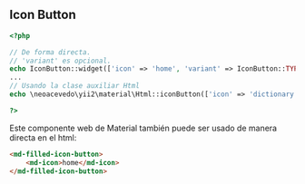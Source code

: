 ## Icon Button

```php
<?php 

// De forma directa.
// 'variant' es opcional.
echo IconButton::widget(['icon' => 'home', 'variant' => IconButton::TYPE_FILLED]); 
...
// Usando la clase auxiliar Html
echo \neoacevedo\yii2\material\Html::iconButton(['icon' => 'dictionary']);

?>
```

Este componente web de Material también puede ser usado de manera directa en el html:

```html
<md-filled-icon-button>
    <md-icon>home</md-icon>
</md-filled-icon-button>
```
